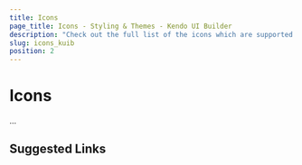 ```yaml
---
title: Icons
page_title: Icons - Styling & Themes - Kendo UI Builder
description: "Check out the full list of the icons which are supported by the Kendo UI Builder tool for creating and managing Angular and AngularJS-based web applications."
slug: icons_kuib
position: 2
---
```


# Icons

...

## Suggested Links
